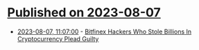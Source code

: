 # [Published on 2023-08-07](index.md)

* [2023-08-07, 11:07:00](https://soylentnews.org/article.pl?sid=23/08/06/1922212&from=rss) - [Bitfinex Hackers Who Stole Billions In Cryptocurrency Plead Guilty](https://soylentnews.org/article.pl?sid=23/08/06/1922212&from=rss)
